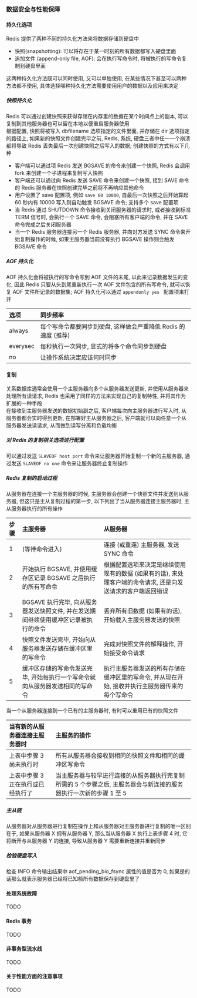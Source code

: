 ### 数据安全与性能保障

#### 持久化选项
Redis 提供了两种不同的持久化方法来将数据存储到硬盘中
- 快照(snapshotting): 可以将存在于某一时刻的所有数据都写入硬盘里面
- 追加文件 (append-only file, AOF): 会在执行写命令时, 将被执行的写命令复制到硬盘里面

这两种持久化方法既可以同时使用, 又可以单独使用, 在某些情况下甚至可以两种方法都不使用, 具体选择哪种持久化方法需要使用用户的数据以及应用来决定

##### 快照持久化
Redis 可以通过创建快照来获得存储在内存里的数据在某个时间点上的副本, 可以复制到其他服务器也可以留在本地以便重启服务器使用  
根据配置, 快照将被写入 dbfilename 选项指定的文件里面, 并存储在 dir 选项指定的路径上, 如果新的快照文件创建完毕之前, Redis, 系统, 硬盘三者中任一一个崩溃都将导致 Redis 丢失最后一次创建快照之后写入的数据; 创建快照的方式有以下几种
- 客户端可以通过项 Redis 发送 BGSAVE 的命令来创建一个快照, Redis 会调用 fork 来创建一个子进程来复制写入快照
- 客户端还可以通过向 Redis 发送 SAVE 命令来创建一个快照, 接到 SAVE 命令的 Redis 服务器在快照创建完毕之前将不再响应其他命令
- 用户设置了 save 配置项, 例如 `save 60 10000`,  自最后一次快照之后开始算起 60 秒内有 10000 写入则自动触发 BGSAVE 命令; 支持多个 save 配置项
- 当 Redis 通过 SHUTDOWN 命令接收到关闭服务器的请求时, 或者接收到标准 TERM 信号时, 会执行一个 SAVE 命令, 会阻塞所有客户端的命令, 并在 SAVE 命令完成之后关闭服务器
- 当一个 Redis 服务器连接另一个 Redis 服务器, 并向对方发送 SYNC 命令来开始复制操作的时候, 如果主服务器当前没有执行 BGSAVE 操作则会触发 BGSAVE 命令

##### AOF 持久化
AOF 持久化会将被执行的写命令写到 AOF 文件的末尾, 以此来记录数据发生的变化, 因此 Redis 只要从头到尾重新执行一次 AOF 文件包含的所有写命令, 就可以恢复 AOF 文件所记录的数据集; AOF 持久化可以通过 `appendonly yes ` 配置项来打开

| 选项 | 同步频率 |
| :--- | :--- |
| always | 每个写命令都要同步到硬盘, 这样做会严重降低 Redis 的速度 (推荐) |
| everysec | 每秒执行一次同步, 显式的将多个命令同步到硬盘 |
| no | 让操作系统决定应该何时同步 |


#### 复制
关系数据库通常会使用一个主服务器向多个从服务器发送更新, 并使用从服务器来处理所有读请求, Redis 也采用了同样的方法来实现自己的复制特性, 并将其作为扩展的一种手段  
在接收到主服务器发送的数据初始副之后, 客户端每次向主服务器进行写入时, 从服务器都会实时得到更新, 在部署好主从服务器之后, 客户端就可以向任意一个从服务器发送读请求, 从而做到读写分离和负载均衡

##### 对 Redis 的复制相关选项进行配置
可以通过发送 `SLAVEOF host port` 命令来让服务器开始复制一个新的主服务器, 通过发送 `SLAVEOF no one` 命令来让服务器终止复制操作

##### Redis 复制的启动过程
从服务器在连接一个主服务器的时候, 主服务器会创建一个快照文件并发送到从服务器, 但这只是主从复制过程的第一步, 以下列出了当从服务器连接主服务器时, 主从服务器执行的所有操作

| 步骤 | 主服务器 | 从服务器 |
| :--- | :--- | :--- |
| 1 | (等待命令进入) | 连接 (或重连) 主服务器, 发送 SYNC 命令 |
| 2 | 开始执行 BGSAVE, 并使用缓存区记录 BGSAVE 之后执行的所有写命令 | 根据配置选项来决定是继续使用现有的数据 (如果有的话), 来处理客户端的命令请求, 还是向发送请求的客户端返回错误 |
| 3 | BGSAVE 执行完毕, 向从服务器发送快照文件, 并在发送期间继续使用缓冲区记录被执行的命令 | 丢弃所有旧数据 (如果有的话), 开始载入主服务器发送的快照 |
| 4 | 快照文件发送完毕, 开始向从服务器发送存储在缓冲区里的写命令 | 完成对快照文件的解释操作, 开始接受命令请求 |
| 5 | 缓冲区存储的写命令发送完毕, 开始每执行一个写命令就向从服务器发送相同的写命令 | 执行主服务器发送的所有存储在缓冲区里的写命令, 并从现在开始, 接收并执行主服务器传来的每个写命令 |

当一个从服务器连接到一个已有的主服务器时, 有时可以重用已有的快照文件

| 当有新的从服务器连接主服务器时 | 主服务的操作 |
| :--- | :--- |
| 上表中步骤 3 尚未执行时 | 所有从服务器会接收到相同的快照文件和相同的缓冲区写命令 |
| 上表中步骤 3 正在执行或已经执行了 | 当主服务器与较早进行连接的从服务器执行完复制所需的 5 个步骤之后, 主服务器会与新连接的服务器执行一次新的步骤 1 至 5 |

##### 主从链
从服务器对从服务器进行复制在操作上和从服务器对主服务器进行复制的唯一区别在于, 如果从服务器 X 拥有从服务器 Y, 那么当从服务器 X 执行上表步骤 4 时, 它将断开与从服务器 Y 的连接, 导致从服务器 Y 需要重新连接并重新同步

##### 检验硬盘写入
检查 INFO 命令输出结果中 aof_pending_bio_fsync 属性的值是否为 0, 如果是的话那么就表示服务器已经将已知额所有数据保存到硬盘里了

#### 处理系统故障
TODO

#### Redis 事务
TODO

#### 非事务型流水线
TODO

#### 关于性能方面的注意事项
TODO
